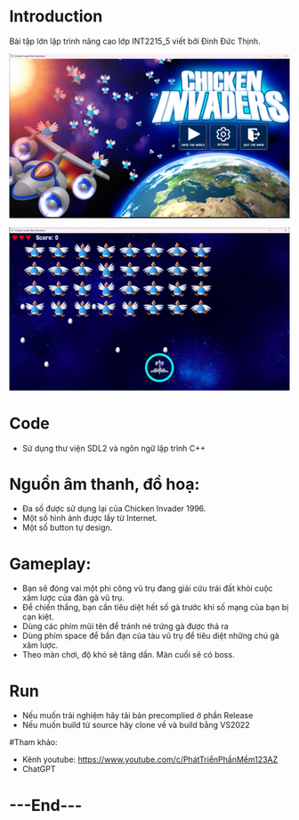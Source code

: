 # Introduction

  Bài tập lớn lập trình nâng cao lớp INT2215_5 viết bởi Đinh Đức Thịnh.

![demo image](https://github.com/thinhdinh25/Chicken-Invader-New-Generation/blob/master/demo/demo.png)

![demo image](https://github.com/thinhdinh25/Chicken-Invader-New-Generation/blob/master/demo/demo1.png)

# Code
  + Sử dụng thư viện SDL2 và ngôn ngữ lập trình C++

# Nguồn âm thanh, đồ hoạ: 
  + Đa số được sử dụng lại của Chicken Invader 1996.
  + Một số hình ảnh được lấy từ Internet.
  + Một số button tự design.

# Gameplay:
  + Bạn sẽ đóng vai một phi công vũ trụ đang giải cứu trái đất khỏi cuộc xâm lược của đàn gà vũ trụ. 
  + Để chiến thắng, bạn cần tiêu diệt hết số gà trước khi số mạng của bạn bị cạn kiệt.
  + Dùng các phím mũi tên để tránh né trứng gà được thả ra
  + Dùng phím space để bắn đạn của tàu vũ trụ để tiêu diệt những chú gà xâm lược.
  + Theo màn chơi, độ khó sẽ tăng dần. Màn cuối sẽ có boss.

# Run
  + Nếu muốn trải nghiệm hãy tải bản precomplied ở phần Release
  + Nếu muốn build từ source hãy clone về và build bằng VS2022

#Tham khảo:
  + Kênh youtube: https://www.youtube.com/c/PhátTriểnPhầnMềm123AZ
  + ChatGPT
# ---End---
